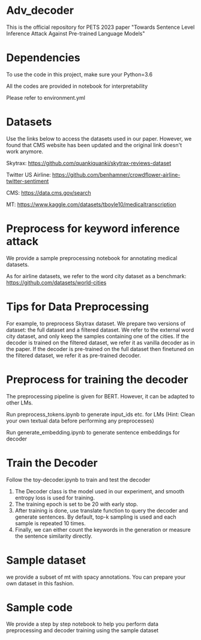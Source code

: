 # Adv_decoder
This is the official repository for PETS 2023 paper "Towards Sentence Level Inference Attack Against Pre-trained Language Models"

# Dependencies
To use the code in this project, make sure your Python=3.6 

All the codes are provided in notebook for interpretability

Please refer to environment.yml

# Datasets
Use the links below to access the datasets used in our paper. However, we found that CMS website has been updated and the original link doesn't work anymore.

Skytrax: https://github.com/quankiquanki/skytrax-reviews-dataset

Twitter US Airline: https://github.com/benhamner/crowdflower-airline-twitter-sentiment

CMS: https://data.cms.gov/search

MT: https://www.kaggle.com/datasets/tboyle10/medicaltranscription

# Preprocess for keyword inference attack

We provide a sample preprocessing notebook for annotating medical datasets.

As for airline datasets, we refer to the word city dataset as a benchmark: https://github.com/datasets/world-cities


# Tips for Data Preprocessing
For example, to preprocess Skytrax dataset.
We prepare two versions of dataset: the full dataset and a filtered dataset.
We refer to the external word city dataset, and only keep the samples containing one of the cities.
If the decoder is trained on the filtered dataset, we refer it as vanilla decoder as in the paper.
If the decoder is pre-trained on the full dataset then finetuned on the filtered dataset, we refer it as pre-trained decoder.


# Preprocess for training the decoder
The preprocessing pipeline is given for BERT. However, it can be adapted to other LMs.

Run preprocess_tokens.ipynb to generate input_ids etc. for LMs (Hint: Clean your own textual data before performing any preprocesses)

Run generate_embedding.ipynb to generate sentence embeddings for decoder

# Train the Decoder
Follow the toy-decoder.ipynb to train and test the decoder
1. The Decoder class is the model used in our experiment, and smooth entropy loss is used for training.
2. The training epoch is set to be 20 with early stop.
3. After training is done, use translate function to query the decoder and generate sentences. By default, top-k sampling is used and each sample is repeated 10 times.
4. Finally, we can either count the keywords in the generation or measure the sentence similarity directly.

# Sample dataset
we provide a subset of mt with spacy annotations. You can prepare your own dataset in this fashion.

# Sample code
We provide a step by step notebook to help you perform data preprocessing and decoder training using the sample dataset
